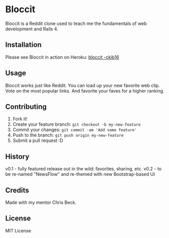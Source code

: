 # Bloccit

Bloccit is a Reddit clone used to teach me the fundamentals of web development and Rails 4.

## Installation

Please see Bloccit in action on Heroku: [bloccit
-ckib16](https://bloccit-ckib16.herokuapp.com/)

## Usage

Bloccit works just like Reddit. You can load up your new favorite web clip. Vote on the most popular links. And favorite your faves for a higher ranking.

## Contributing

1. Fork it!
2. Create your feature branch: `git checkout -b my-new-feature`
3. Commit your changes: `git commit -am 'Add some feature'`
4. Push to the branch: `git push origin my-new-feature`
5. Submit a pull request :D

## History

v0.1 - fully featured release out in the wild: favorites, sharing, etc.
v0.2 - to be re-named "NewsFlow" and re-themed with new Bootstrap-based UI

## Credits

Made with my mentor Chris Beck.

## License

MIT License
